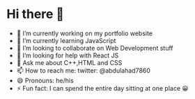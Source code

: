 # Hi there 👋






- 🔭 I’m currently working on my portfolio website
- 🌱 I’m currently learning JavaScript
- 👯 I’m looking to collaborate on Web Development stuff
- 🤔 I’m looking for help with React JS
- 💬 Ask me about C++,HTML and CSS
- 📫 How to reach me: twitter: @abdulahad7860
- 😄 Pronouns: he/his
- ⚡ Fun fact: I can spend the entire day sitting at one place 😀

